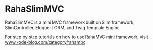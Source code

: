# RahaSlimMVC
RahaSlimMVC is a mini MVC framework built on Slim framework, SlimController, Eloquent ORM, and Twig Template Engine

For step by step tutorials on how to use RahaMVC mini framework, visit www.kode-blog.com/category/rahambc
